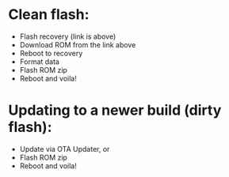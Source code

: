 # Clean flash:
- Flash recovery (link is above)
- Download ROM from the link above
- Reboot to recovery
- Format data
- Flash ROM zip
- Reboot and voila!

# Updating to a newer build (dirty flash):
- Update via OTA Updater, or
- Flash ROM zip
- Reboot and voila!
